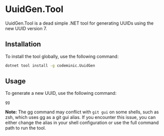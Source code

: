 # UuidGen.Tool

UuidGen.Tool is a dead simple .NET tool for generating UUIDs using the new UUID version 7.

## Installation

To install the tool globally, use the following command:

```sh
dotnet tool install -g codeminic.UuidGen
```

## Usage

To generate a new UUID, use the following command:

```sh
gg
```

**Note:** The gg command may conflict with `git gui` on some shells, such as zsh, which uses gg as 
a git gui alias. 
If you encounter this issue, you can either change the alias in your shell configuration or use the 
full command path to run the tool.